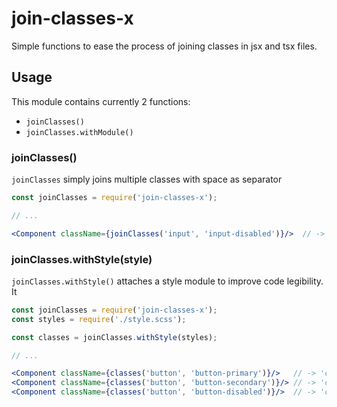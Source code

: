 # join-classes-x

Simple functions to ease the process of joining classes in jsx and tsx files.

## Usage

This module contains currently 2 functions:
* `joinClasses()`
* `joinClasses.withModule()`

### joinClasses()

`joinClasses` simply joins multiple classes with space as separator

```jsx
const joinClasses = require('join-classes-x');

// ...

<Component className={joinClasses('input', 'input-disabled')}/>  // -> 'input input-disabled'
```

### joinClasses.withStyle(style)

`joinClasses.withStyle()` attaches a style module to improve code legibility. It

```jsx
const joinClasses = require('join-classes-x');
const styles = require('./style.scss');

const classes = joinClasses.withStyle(styles);

// ...

<Component className={classes('button', 'button-primary')}/>   // -> 'component__button component__button-primary'
<Component className={classes('button', 'button-secondary')}/> // -> 'component__button component__button-secondary'
<Component className={classes('button', 'button-disabled')}/>  // -> 'component__button component__button-disabled'
```

